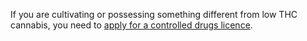 If you are cultivating or possessing something different from low THC cannabis, you need to [apply for a controlled drugs licence](/licence-type).
